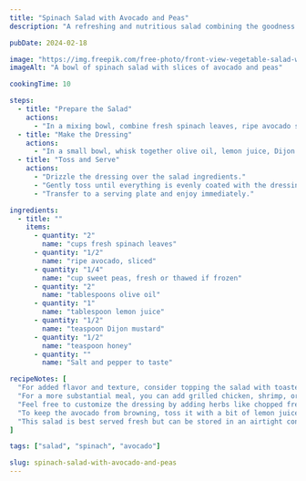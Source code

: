 ```yaml
---
title: "Spinach Salad with Avocado and Peas"
description: "A refreshing and nutritious salad combining the goodness of spinach, creamy avocado, and sweet peas."

pubDate: 2024-02-18

image: "https://img.freepik.com/free-photo/front-view-vegetable-salad-with-fork-dark-surface-health-food-restaurant-color-cuisine-ripe-lunch-diet_179666-19642.jpg?t=st=1727550696~exp=1727554296~hmac=10c9bc0d8b374f451260e7ff2b4d28b109f93880a6bd2b61bf8c19e3e5581324&w=826"
imageAlt: "A bowl of spinach salad with slices of avocado and peas"

cookingTime: 10

steps:
  - title: "Prepare the Salad"
    actions:
      - "In a mixing bowl, combine fresh spinach leaves, ripe avocado slices, and sweet peas."
  - title: "Make the Dressing"
    actions:
      - "In a small bowl, whisk together olive oil, lemon juice, Dijon mustard, honey, salt, and pepper to taste."
  - title: "Toss and Serve"
    actions:
      - "Drizzle the dressing over the salad ingredients."
      - "Gently toss until everything is evenly coated with the dressing."
      - "Transfer to a serving plate and enjoy immediately."

ingredients:
  - title: ""
    items:
      - quantity: "2"
        name: "cups fresh spinach leaves"
      - quantity: "1/2"
        name: "ripe avocado, sliced"
      - quantity: "1/4"
        name: "cup sweet peas, fresh or thawed if frozen"
      - quantity: "2"
        name: "tablespoons olive oil"
      - quantity: "1"
        name: "tablespoon lemon juice"
      - quantity: "1/2"
        name: "teaspoon Dijon mustard"
      - quantity: "1/2"
        name: "teaspoon honey"
      - quantity: ""
        name: "Salt and pepper to taste"

recipeNotes: [
  "For added flavor and texture, consider topping the salad with toasted nuts or seeds like almonds or pumpkin seeds.",
  "For a more substantial meal, you can add grilled chicken, shrimp, or tofu to the salad.",
  "Feel free to customize the dressing by adding herbs like chopped fresh basil or parsley.",
  "To keep the avocado from browning, toss it with a bit of lemon juice before adding it to the salad.",
  "This salad is best served fresh but can be stored in an airtight container in the refrigerator for up to a day. Add avocado just before serving to prevent it from browning."
]

tags: ["salad", "spinach", "avocado"]

slug: spinach-salad-with-avocado-and-peas
---
```

